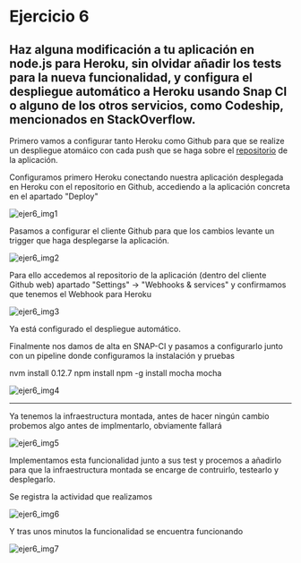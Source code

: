 # Ejercicio 6

## Haz alguna modificación a tu aplicación en node.js para Heroku, sin olvidar añadir los tests para la nueva funcionalidad, y configura el despliegue automático a Heroku usando Snap CI o alguno de los otros servicios, como Codeship, mencionados en StackOverflow.

Primero vamos a configurar tanto Heroku como Github para que se realize un despliegue atomáico con cada push que se haga sobre el [repositorio](https://github.com/alcasla/AppTema2) de la aplicación.

Configuramos primero Heroku conectando nuestra aplicación desplegada en Heroku con el repositorio en Github, accediendo a la aplicación concreta en el apartado "Deploy" 

![ejer6_img1](http://googledrive.com/host/0B5Yam2FWqtZPOUY1RGEyY1ZKLXM/Ejercicio6_1.png)

Pasamos a configurar el cliente Github para que los cambios levante un trigger que haga desplegarse la aplicación.

![ejer6_img2](http://googledrive.com/host/0B5Yam2FWqtZPOUY1RGEyY1ZKLXM/Ejercicio6_2.png)

Para ello accedemos al repositorio de la aplicación (dentro del cliente Github web) apartado "Settings" -> "Webhooks & services" y confirmamos que tenemos el Webhook para Heroku

![ejer6_img3](http://googledrive.com/host/0B5Yam2FWqtZPOUY1RGEyY1ZKLXM/Ejercicio6_3.png)

Ya está configurado el despliegue automático.

Finalmente nos damos de alta en SNAP-CI y pasamos a configurarlo junto con un pipeline donde configuramos la instalación y pruebas

nvm install 0.12.7
npm install
npm -g install mocha
mocha

![ejer6_img4](http://googledrive.com/host/0B5Yam2FWqtZPOUY1RGEyY1ZKLXM/Ejercicio6_4.png)

----------------------------------------------------

Ya tenemos la infraestructura montada, antes de hacer ningún cambio probemos algo antes de implmentarlo, obviamente fallará

![ejer6_img5](http://googledrive.com/host/0B5Yam2FWqtZPOUY1RGEyY1ZKLXM/Ejercicio6_5.png)

Implementamos esta funcionalidad junto a sus test y procemos a añadirlo para que la infraestructura montada se encarge de contruirlo, testearlo y desplegarlo.

Se registra la actividad que realizamos

![ejer6_img6](http://googledrive.com/host/0B5Yam2FWqtZPOUY1RGEyY1ZKLXM/Ejercicio6_6.png)

Y tras unos minutos la funcionalidad se encuentra funcionando

![ejer6_img7](http://googledrive.com/host/0B5Yam2FWqtZPOUY1RGEyY1ZKLXM/Ejercicio6_7.png)
